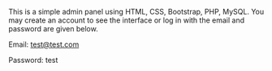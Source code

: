 This is a simple admin panel using HTML, CSS, Bootstrap, PHP, MySQL. You may create an account to see the interface or log in with the email and password are given below.

Email: test@test.com

Password: test
